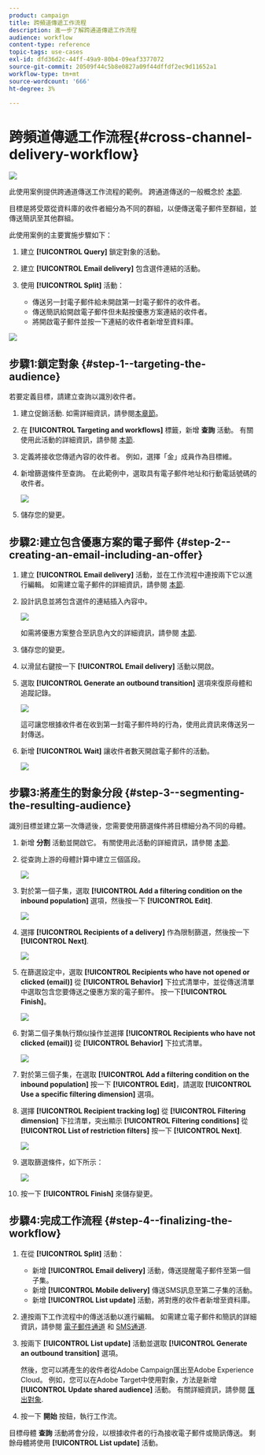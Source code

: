 ```yaml
---
product: campaign
title: 跨頻道傳遞工作流程
description: 進一步了解跨通道傳遞工作流程
audience: workflow
content-type: reference
topic-tags: use-cases
exl-id: dfd36d2c-44ff-49a9-80b4-09eaf3377072
source-git-commit: 20509f44c5b8e0827a09f44dffdf2ec9d11652a1
workflow-type: tm+mt
source-wordcount: '666'
ht-degree: 3%

---
```


# 跨頻道傳遞工作流程{#cross-channel-delivery-workflow}

![](../../assets/common.svg)

此使用案例提供跨通道傳送工作流程的範例。 跨通道傳送的一般概念於 [本節](cross-channel-deliveries.md).

目標是將受眾從資料庫的收件者細分為不同的群組，以便傳送電子郵件至群組，並傳送簡訊至其他群組。

此使用案例的主要實施步驟如下：

1. 建立 **[!UICONTROL Query]** 鎖定對象的活動。
1. 建立 **[!UICONTROL Email delivery]** 包含選件連結的活動。
1. 使用 **[!UICONTROL Split]** 活動：

   * 傳送另一封電子郵件給未開啟第一封電子郵件的收件者。
   * 傳送簡訊給開啟電子郵件但未點按優惠方案連結的收件者。
   * 將開啟電子郵件並按一下連結的收件者新增至資料庫。

![](assets/wkf_cross-channel_7.png)

## 步驟1:鎖定對象 {#step-1--targeting-the-audience}

若要定義目標，請建立查詢以識別收件者。

1. 建立促銷活動. 如需詳細資訊，請參閱[本章節](../../campaign/using/setting-up-marketing-campaigns.md#creating-a-campaign)。
1. 在 **[!UICONTROL Targeting and workflows]** 標籤，新增 **查詢** 活動。 有關使用此活動的詳細資訊，請參閱 [本節](query.md).
1. 定義將接收您傳遞內容的收件者。 例如，選擇「金」成員作為目標維。
1. 新增篩選條件至查詢。 在此範例中，選取具有電子郵件地址和行動電話號碼的收件者。

   ![](assets/wkf_cross-channel_3.png)

1. 儲存您的變更。

## 步驟2:建立包含優惠方案的電子郵件 {#step-2--creating-an-email-including-an-offer}

1. 建立 **[!UICONTROL Email delivery]** 活動，並在工作流程中連按兩下它以進行編輯。 如需建立電子郵件的詳細資訊，請參閱 [本節](../../delivery/using/about-email-channel.md).
1. 設計訊息並將包含選件的連結插入內容中。

   ![](assets/wkf_cross-channel_1.png)

   如需將優惠方案整合至訊息內文的詳細資訊，請參閱 [本節](../../interaction/using/integrating-an-offer-via-the-wizard.md#delivering-with-a-call-to-the-offer-engine).

1. 儲存您的變更。
1. 以滑鼠右鍵按一下 **[!UICONTROL Email delivery]** 活動以開啟。
1. 選取 **[!UICONTROL Generate an outbound transition]** 選項來復原母體和追蹤記錄。

   ![](assets/wkf_cross-channel_2.png)

   這可讓您根據收件者在收到第一封電子郵件時的行為，使用此資訊來傳送另一封傳送。

1. 新增 **[!UICONTROL Wait]** 讓收件者數天開啟電子郵件的活動。

   ![](assets/wkf_cross-channel_4.png)

## 步驟3:將產生的對象分段 {#step-3--segmenting-the-resulting-audience}

識別目標並建立第一次傳遞後，您需要使用篩選條件將目標細分為不同的母體。

1. 新增 **分割** 活動並開啟它。 有關使用此活動的詳細資訊，請參閱 [本節](split.md).
1. 從查詢上游的母體計算中建立三個區段。

   ![](assets/wkf_cross-channel_6.png)

1. 對於第一個子集，選取 **[!UICONTROL Add a filtering condition on the inbound population]** 選項，然後按一下 **[!UICONTROL Edit]**.

   ![](assets/wkf_cross-channel_8.png)

1. 選擇 **[!UICONTROL Recipients of a delivery]** 作為限制篩選，然後按一下 **[!UICONTROL Next]**.

   ![](assets/wkf_cross-channel_9.png)

1. 在篩選設定中，選取 **[!UICONTROL Recipients who have not opened or clicked (email)]** 從 **[!UICONTROL Behavior]** 下拉式清單中，並從傳送清單中選取包含您要傳送之優惠方案的電子郵件。 按一下&#x200B;**[!UICONTROL Finish]**。

   ![](assets/wkf_cross-channel_10.png)

1. 對第二個子集執行類似操作並選擇 **[!UICONTROL Recipients who have not clicked (email)]** 從 **[!UICONTROL Behavior]** 下拉式清單。

   ![](assets/wkf_cross-channel_11.png)

1. 對於第三個子集，在選取 **[!UICONTROL Add a filtering condition on the inbound population]** 按一下 **[!UICONTROL Edit]**，請選取 **[!UICONTROL Use a specific filtering dimension]** 選項。
1. 選擇 **[!UICONTROL Recipient tracking log]** 從 **[!UICONTROL Filtering dimension]** 下拉清單，突出顯示 **[!UICONTROL Filtering conditions]** 從 **[!UICONTROL List of restriction filters]** 按一下 **[!UICONTROL Next]**.

   ![](assets/wkf_cross-channel_12.png)

1. 選取篩選條件，如下所示：

   ![](assets/wkf_cross-channel_13.png)

1. 按一下 **[!UICONTROL Finish]** 來儲存變更。

## 步驟4:完成工作流程 {#step-4--finalizing-the-workflow}

1. 在從 **[!UICONTROL Split]** 活動：

   * 新增 **[!UICONTROL Email delivery]** 活動，傳送提醒電子郵件至第一個子集。
   * 新增 **[!UICONTROL Mobile delivery]** 傳送SMS訊息至第二子集的活動。
   * 新增 **[!UICONTROL List update]** 活動，將對應的收件者新增至資料庫。

1. 連按兩下工作流程中的傳送活動以進行編輯。 如需建立電子郵件和簡訊的詳細資訊，請參閱 [電子郵件通道](../../delivery/using/about-email-channel.md) 和 [SMS通道](../../delivery/using/sms-channel.md).
1. 按兩下 **[!UICONTROL List update]** 活動並選取 **[!UICONTROL Generate an outbound transition]** 選項。

   然後，您可以將產生的收件者從Adobe Campaign匯出至Adobe Experience Cloud。 例如，您可以在Adobe Target中使用對象，方法是新增 **[!UICONTROL Update shared audience]** 活動。 有關詳細資訊，請參閱 [匯出對象](../../integrations/using/importing-and-exporting-audiences.md#exporting-an-audience).

1. 按一下 **開始** 按鈕，執行工作流。

目標母體 **查詢** 活動將會分段，以根據收件者的行為接收電子郵件或簡訊傳送。 剩餘母體將使用 **[!UICONTROL List update]** 活動。
